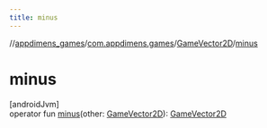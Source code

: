 ```yaml
---
title: minus
---
```

//[appdimens_games](../../../index.html)/[com.appdimens.games](../index.html)/[GameVector2D](index.html)/[minus](minus.html)



# minus



[androidJvm]\
operator fun [minus](minus.html)(other: [GameVector2D](index.html)): [GameVector2D](index.html)



